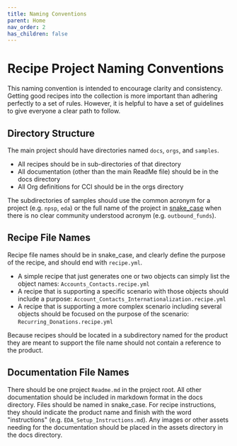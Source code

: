 ```yaml
---
title: Naming Conventions
parent: Home
nav_order: 2
has_children: false
---
```

# Recipe Project Naming Conventions

This naming convention is intended to encourage clarity and consistency. Getting good recipes into the collection is more important than adhering perfectly to a set of rules. However, it is helpful to have a set of guidelines to give everyone a clear path to follow.

## Directory Structure

The main project should have directories named `docs`, `orgs`, and `samples`.

- All recipes should be in sub-directories of that directory
- All documentation (other than the main ReadMe file) should be in the docs directory
- All Org definitions for CCI should be in the orgs directory

The subdirectories of samples should use the common acronym for a project (e.g. `npsp`, `eda`) or the full name of the project in [snake_case](https://en.wikipedia.org/wiki/Snake_case) when there is no clear community understood acronym (e.g. `outbound_funds`).

## Recipe File Names

Recipe file names should be in snake_case, and clearly define the purpose of the recipe, and should end with `recipe.yml`.

- A simple recipe that just generates one or two objects can simply list the object names: `Accounts_Contacts.recipe.yml`
- A recipe that is supporting a specific scenario with those objects should include a purpose: `Account_Contacts_Internationalization.recipe.yml`
- A recipe that is supporting a more complex scenario including several objects should be focused on the purpose of the scenario: `Recurring_Donations.recipe.yml`

Because recipes should be located in a subdirectory named for the product they are meant to support the file name should not contain a reference to the product.

## Documentation File Names

There should be one project `Readme.md` in the project root. All other documentation should be included in markdown format in the docs directory. Files should be named in snake_case. For recipe instructions, they should indicate the product name and finish with the word "instructions" (e.g. `EDA_Setup_Instructions.md`). Any images or other assets needing for the documentation should be placed in the assets directory in the docs directory.
